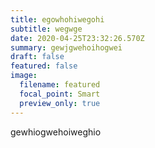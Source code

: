 ```yaml
---
title: egowhohiwegohi
subtitle: wegwge
date: 2020-04-25T23:32:26.570Z
summary: gewjgwehoihogwei
draft: false
featured: false
image:
  filename: featured
  focal_point: Smart
  preview_only: true
---
```

gewhiogwehoiweghio
